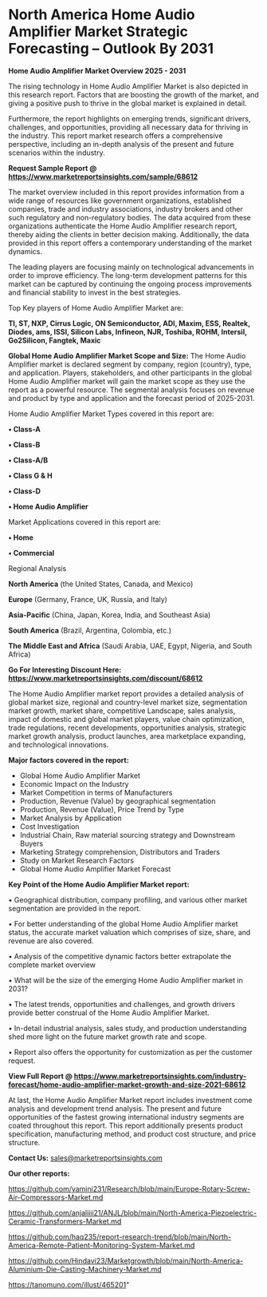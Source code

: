 # North America Home Audio Amplifier Market Strategic Forecasting – Outlook By 2031

<Strong> Home Audio Amplifier Market Overview 2025 - 2031</strong>

The rising technology in Home Audio Amplifier Market is also depicted in this research report. Factors that are boosting the growth of the market, and giving a positive push to thrive in the global market is explained in detail.

Furthermore, the report highlights on emerging trends, significant drivers, challenges, and opportunities, providing all necessary data for thriving in the industry. This report market research offers a comprehensive perspective, including an in-depth analysis of the present and future scenarios within the industry.

<strong>Request Sample Report @ <a href=https://www.marketreportsinsights.com/sample/68612>https://www.marketreportsinsights.com/sample/68612</a></strong>

The market overview included in this report provides information from a wide range of resources like government organizations, established companies, trade and industry associations, industry brokers and other such regulatory and non-regulatory bodies. The data acquired from these organizations authenticate the Home Audio Amplifier research report, thereby aiding the clients in better decision making. Additionally, the data provided in this report offers a contemporary understanding of the market dynamics.

The leading players are focusing mainly on technological advancements in order to improve efficiency. The long-term development patterns for this market can be captured by continuing the ongoing process improvements and financial stability to invest in the best strategies.

Top Key players of Home Audio Amplifier Market are:

<strong>TI, ST, NXP, Cirrus Logic, ON Semiconductor, ADI, Maxim, ESS, Realtek, Diodes, ams, ISSI, Silicon Labs, Infineon, NJR, Toshiba, ROHM, Intersil, Go2Silicon, Fangtek, Maxic</strong>

<strong><b>Global Home Audio Amplifier Market Scope and Size:</b></strong>
The Home Audio Amplifier market is declared segment by company, region (country), type, and application. Players, stakeholders, and other participants in the global Home Audio Amplifier market will gain the market scope as they use the report as a powerful resource. The segmental analysis focuses on revenue and product by type and application and the forecast period of 2025-2031.

Home Audio Amplifier Market Types covered in this report are:

<strong>• Class-A

• Class-B

• Class-A/B

• Class G & H

• Class-D

• Home Audio Amplifier</strong>

Market Applications covered in this report are:

<strong>• Home

• Commercial</strong> 

Regional Analysis

<strong>North America</strong> (the United States, Canada, and Mexico)

<strong>Europe</strong> (Germany, France, UK, Russia, and Italy)

<strong>Asia-Pacific</strong> (China, Japan, Korea, India, and Southeast Asia)

<strong>South America</strong> (Brazil, Argentina, Colombia, etc.)

<strong>The Middle East and Africa</strong> (Saudi Arabia, UAE, Egypt, Nigeria, and South Africa)

<strong>Go For Interesting Discount Here: <a href=https://www.marketreportsinsights.com/discount/68612>https://www.marketreportsinsights.com/discount/68612</a></strong>

The Home Audio Amplifier market report provides a detailed analysis of global market size, regional and country-level market size, segmentation market growth, market share, competitive Landscape, sales analysis, impact of domestic and global market players, value chain optimization, trade regulations, recent developments, opportunities analysis, strategic market growth analysis, product launches, area marketplace expanding, and technological innovations.

<strong><b>Major factors covered in the report:</b></strong>
<ul>
  <li>Global Home Audio Amplifier Market </li>
  <li>Economic Impact on the Industry</li>
  <li>Market Competition in terms of Manufacturers</li>
  <li>Production, Revenue (Value) by geographical segmentation</li>
  <li>Production, Revenue (Value), Price Trend by Type</li>
  <li>Market Analysis by Application</li>
  <li>Cost Investigation</li>
  <li>Industrial Chain, Raw material sourcing strategy and Downstream Buyers</li>
  <li>Marketing Strategy comprehension, Distributors and Traders</li>
  <li>Study on Market Research Factors</li>
  <li>Global Home Audio Amplifier Market Forecast</li>
</ul>

<strong><b>Key Point of the Home Audio Amplifier Market report:</b></strong>

• Geographical distribution, company profiling, and various other market segmentation are provided in the report.

• For better understanding of the global Home Audio Amplifier market status, the accurate market valuation which comprises of size, share, and revenue are also covered.

• Analysis of the competitive dynamic factors better extrapolate the complete market overview

• What will be the size of the emerging Home Audio Amplifier market in 2031?

• The latest trends, opportunities and challenges, and growth drivers provide better construal of the Home Audio Amplifier Market.

• In-detail industrial analysis, sales study, and production understanding shed more light on the future market growth rate and scope.

• Report also offers the opportunity for customization as per the customer request.

<strong><b>View Full Report @ <a href=https://www.marketreportsinsights.com/industry-forecast/home-audio-amplifier-market-growth-and-size-2021-68612>https://www.marketreportsinsights.com/industry-forecast/home-audio-amplifier-market-growth-and-size-2021-68612</a></b></strong>


At last, the Home Audio Amplifier Market report includes investment come analysis and development trend analysis. The present and future opportunities of the fastest growing international industry segments are coated throughout this report. This report additionally presents product specification, manufacturing method, and product cost structure, and price structure.

<strong>Contact Us:</strong>
sales@marketreportsinsights.com

<strong>Our other reports:</strong>

<a href=https://github.com/yamini231/Research/blob/main/Europe-Rotary-Screw-Air-Compressors-Market.md>https://github.com/yamini231/Research/blob/main/Europe-Rotary-Screw-Air-Compressors-Market.md</a>

<a href=https://github.com/anjaliiii21/ANJL/blob/main/North-America-Piezoelectric-Ceramic-Transformers-Market.md>https://github.com/anjaliiii21/ANJL/blob/main/North-America-Piezoelectric-Ceramic-Transformers-Market.md</a>

<a href=https://github.com/haq235/report-research-trend/blob/main/North-America-Remote-Patient-Monitoring-System-Market.md>https://github.com/haq235/report-research-trend/blob/main/North-America-Remote-Patient-Monitoring-System-Market.md</a>

<a href=https://github.com/Hindavi23/Marketgrowth/blob/main/North-America-Aluminium-Die-Casting-Machinery-Market.md>https://github.com/Hindavi23/Marketgrowth/blob/main/North-America-Aluminium-Die-Casting-Machinery-Market.md</a>

<a href=https://tanomuno.com/illust/465201>https://tanomuno.com/illust/465201</a>"
